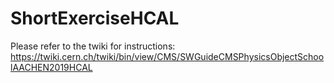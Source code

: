 # ShortExerciseHCAL

Please refer to the twiki for instructions: https://twiki.cern.ch/twiki/bin/view/CMS/SWGuideCMSPhysicsObjectSchoolAACHEN2019HCAL
